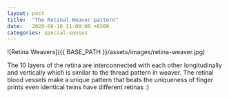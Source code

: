 ```yaml
---
layout: post
title:  "The Retinal Weaver pattern"
date:   2020-08-10 21:00:00 +0200
categories: special-senses
---
```


![Retina Weavers]({{ BASE_PATH }}/assets/images/retina-weaver.jpg)

The 10 layers of the retina are interconnected with each other longitudinally and vertically which is similar to the thread pattern in weaver. The retinal blood vessels make a unique pattern that beats the uniqueness of finger prints even identical twins have different retinas :)
